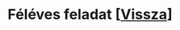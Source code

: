 # Féléves feladat [[Vissza](https://github.com/OraveczJozsef/Miskolci_Egyetem/tree/main/P%C3%A1rhuzamos%20Algoritmusok)]
